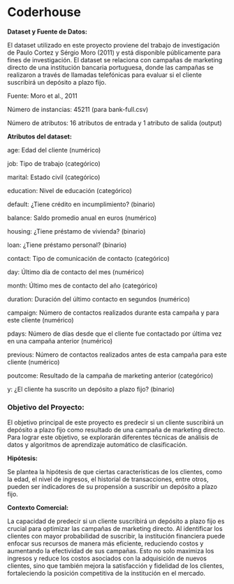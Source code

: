 # Coderhouse

**Dataset y Fuente de Datos:**

El dataset utilizado en este proyecto proviene del trabajo de investigación de Paulo Cortez y Sérgio Moro (2011) y está disponible públicamente para fines de investigación. El dataset se relaciona con campañas de marketing directo de una institución bancaria portuguesa, donde las campañas se realizaron a través de llamadas telefónicas para evaluar si el cliente suscribirá un depósito a plazo fijo.

Fuente: Moro et al., 2011

Número de instancias: 45211 (para bank-full.csv)

Número de atributos: 16 atributos de entrada y 1 atributo de salida (output)

**Atributos del dataset:**

age: Edad del cliente (numérico)

job: Tipo de trabajo (categórico)

marital: Estado civil (categórico)

education: Nivel de educación (categórico)

default: ¿Tiene crédito en incumplimiento? (binario)

balance: Saldo promedio anual en euros (numérico)

housing: ¿Tiene préstamo de vivienda? (binario)

loan: ¿Tiene préstamo personal? (binario)

contact: Tipo de comunicación de contacto (categórico)

day: Último día de contacto del mes (numérico)

month: Último mes de contacto del año (categórico)

duration: Duración del último contacto en segundos (numérico)

campaign: Número de contactos realizados durante esta campaña y para este cliente (numérico)

pdays: Número de días desde que el cliente fue contactado por última vez en una campaña anterior (numérico)

previous: Número de contactos realizados antes de esta campaña para este cliente (numérico)

poutcome: Resultado de la campaña de marketing anterior (categórico)

y: ¿El cliente ha suscrito un depósito a plazo fijo? (binario)

### **Objetivo del Proyecto:**

El objetivo principal de este proyecto es predecir si un cliente suscribirá un depósito a plazo fijo como resultado de una campaña de marketing directo. Para lograr este objetivo, se explorarán diferentes técnicas de análisis de datos y algoritmos de aprendizaje automático de clasificación.

**Hipótesis:**

Se plantea la hipótesis de que ciertas características de los clientes, como la edad, el nivel de ingresos, el historial de transacciones, entre otros, pueden ser indicadores de su propensión a suscribir un depósito a plazo fijo.

**Contexto Comercial:**

La capacidad de predecir si un cliente suscribirá un depósito a plazo fijo es crucial para optimizar las campañas de marketing directo. Al identificar los clientes con mayor probabilidad de suscribir, la institución financiera puede enfocar sus recursos de manera más eficiente, reduciendo costos y aumentando la efectividad de sus campañas. Esto no solo maximiza los ingresos y reduce los costos asociados con la adquisición de nuevos clientes, sino que también mejora la satisfacción y fidelidad de los clientes, fortaleciendo la posición competitiva de la institución en el mercado.
